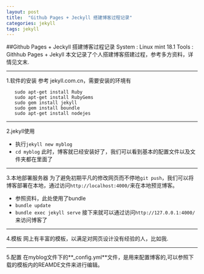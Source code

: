 ```yaml
---
layout: post
title:  "Github Pages + Jeckyll 搭建博客过程记录"
categories: jekyll
tags: jekyll
---
```

##Github Pages + Jeckyll 搭建博客过程记录
    System : Linux mint 18.1
	Tools : Githhub Pages + Jekyll
本文记录了个人搭建博客搭建过程，参考多方资料，详情见文末.

---
1.软件的安装
参考 jekyll.com.cn，需要安装的环境有
```
   sudo apt-get install Ruby 
   sudo apt-get install RubyGems
   sudo gem install jekyll
   sudo gem install boundle
   sudo apt-get install nodejes
```

---
2.jekyll使用
  * 执行`jekyll new myblog`
  * `cd myblog`
  此时，博客就已经安装好了，我们可以看到基本的配置文件以及文件夹都在里面了

----
3.本地部署服务器
  为了避免初期平凡的修改网页而不停地`git push`，我们可以将博客部署在本地，通过访问`http://localhost:4000/`来在本地预览博客。
  * 参照资料，此处使用了bundle
  * `bundle update`
  * `bundle exec jekyll serve`
  接下来就可以通过访问`http://127.0.0.1:4000/`来访问博客了

---
4.模板
网上有丰富的模板，以满足对网页设计没有经验的人，比如我.

---
5.配置
在myblog文件下的**_config.yml**文件，是用来配置博客的,可以参照下载的模板内的REAMDE文件来进行编辑。

